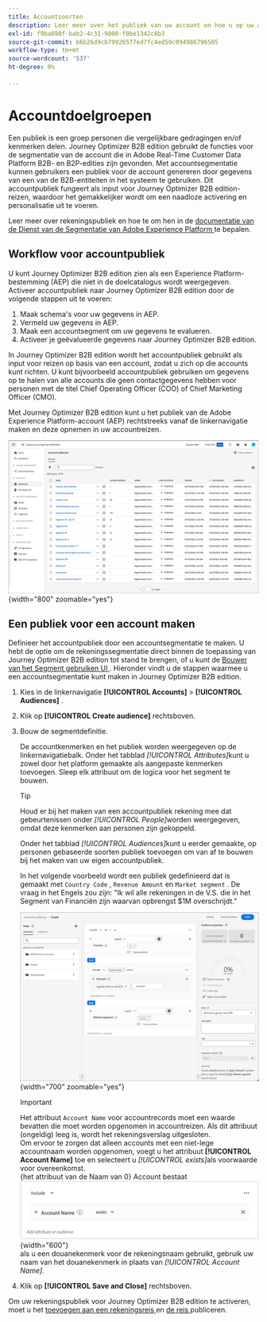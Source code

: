 ```yaml
---
title: Accountsoorten
description: Leer meer over het publiek van uw account en hoe u op uw account gebaseerde reizen mogelijk maakt.
exl-id: f9ba690f-bab2-4c31-9000-f0be1342c8b3
source-git-commit: b6b26d9cb79926577ed7fc4ed50c094986796505
workflow-type: tm+mt
source-wordcount: '537'
ht-degree: 0%

---
```


# Accountdoelgroepen

Een publiek is een groep personen die vergelijkbare gedragingen en/of kenmerken delen. Journey Optimizer B2B edition gebruikt de functies voor de segmentatie van de account die in Adobe Real-Time Customer Data Platform B2B- en B2P-edities zijn gevonden. Met accountsegmentatie kunnen gebruikers een publiek voor de account genereren door gegevens van een van de B2B-entiteiten in het systeem te gebruiken. Dit accountpubliek fungeert als input voor Journey Optimizer B2B edition-reizen, waardoor het gemakkelijker wordt om een naadloze activering en personalisatie uit te voeren.

Leer meer over rekeningspubliek en hoe te om hen in de [ documentatie van de Dienst van de Segmentatie van Adobe Experience Platform ](https://experienceleague.adobe.com/nl/docs/experience-platform/segmentation/types/account-audiences) te bepalen.

## Workflow voor accountpubliek

U kunt Journey Optimizer B2B edition zien als een Experience Platform-bestemming (AEP) die niet in de doelcatalogus wordt weergegeven. Activeer accountpubliek naar Journey Optimizer B2B edition door de volgende stappen uit te voeren:

1. Maak schema&#39;s voor uw gegevens in AEP.
1. Vermeld uw gegevens in AEP.
1. Maak een accountsegment om uw gegevens te evalueren.
1. Activeer je geëvalueerde gegevens naar Journey Optimizer B2B edition.

In Journey Optimizer B2B edition wordt het accountpubliek gebruikt als input voor reizen op basis van een account, zodat u zich op die accounts kunt richten. U kunt bijvoorbeeld accountpubliek gebruiken om gegevens op te halen van alle accounts die geen contactgegevens hebben voor personen met de titel Chief Operating Officer (COO) of Chief Marketing Officer (CMO).

Met Journey Optimizer B2B edition kunt u het publiek van de Adobe Experience Platform-account (AEP) rechtstreeks vanaf de linkernavigatie maken en deze opnemen in uw accountreizen.

![ de rekeningspubliek van de Toegang ](./assets/account-audiences-browse.png){width="800" zoomable="yes"}

## Een publiek voor een account maken

Definieer het accountpubliek door een accountsegmentatie te maken. U hebt de optie om de rekeningssegmentatie direct binnen de toepassing van Journey Optimizer B2B edition tot stand te brengen, of u kunt de [ Bouwer van het Segment gebruiken UI ](https://experienceleague.adobe.com/nl/docs/experience-platform/segmentation/ui/segment-builder). Hieronder vindt u de stappen waarmee u een accountsegmentatie kunt maken in Journey Optimizer B2B edition.

1. Kies in de linkernavigatie **[!UICONTROL Accounts]** > **[!UICONTROL Audiences]** .

1. Klik op **[!UICONTROL Create audience]** rechtsboven.

1. Bouw de segmentdefinitie.

   De accountkenmerken en het publiek worden weergegeven op de linkernavigatiebalk. Onder het tabblad _[!UICONTROL Attributes]_&#x200B;kunt u zowel door het platform gemaakte als aangepaste kenmerken toevoegen. Sleep elk attribuut om de logica voor het segment te bouwen.

   >[!TIP]
   >
   >Houd er bij het maken van een accountpubliek rekening mee dat gebeurtenissen onder _[!UICONTROL People]_&#x200B;worden weergegeven, omdat deze kenmerken aan personen zijn gekoppeld.<br/>
   >
   >Onder het tabblad _[!UICONTROL Audiences]_&#x200B;kunt u eerder gemaakte, op personen gebaseerde soorten publiek toevoegen om van af te bouwen bij het maken van uw eigen accountpubliek.

   In het volgende voorbeeld wordt een publiek gedefinieerd dat is gemaakt met `Country Code` , `Revenue Amount` en `Market segment` . De vraag in het Engels zou zijn: &quot;Ik wil alle rekeningen in de V.S. die in het Segment van Financiën zijn waarvan opbrengst $1M overschrijdt.&quot;

   ![ de bouwervoorbeeld van de de segmentbouwer van het rekeningspubliek ](./assets/audience-segment-builder-US-finance-1M.png){width="700" zoomable="yes"}
   <br/>

   >[!IMPORTANT]
   >
   >Het attribuut `Account Name` voor accountrecords moet een waarde bevatten die moet worden opgenomen in accountreizen. Als dit attribuut (ongeldig) leeg is, wordt het rekeningsverslag uitgesloten.<br/>
   >Om ervoor te zorgen dat alleen accounts met een niet-lege accountnaam worden opgenomen, voegt u het attribuut **[!UICONTROL Account Name]** toe en selecteert u _[!UICONTROL exists]_&#x200B;als voorwaarde voor overeenkomst. <br/>
   >{het attribuut van de Naam van 0} Account bestaat ![&#128279;](./assets/audience-segment-builder-account-name-exists.png){width="600"}
   ><br/> als u een douanekenmerk voor de rekeningsnaam gebruikt, gebruik uw naam van het douanekenmerk in plaats van _[!UICONTROL Account Name]_.

1. Klik op **[!UICONTROL Save and Close]** rechtsboven.

Om uw rekeningspubliek voor Journey Optimizer B2B edition te activeren, moet u het [ toevoegen aan een rekeningsreis ](../journeys/journey-overview.md#add-the-account-audience-for-your-journey) en [ de reis ](../journeys/journey-overview.md) publiceren.
